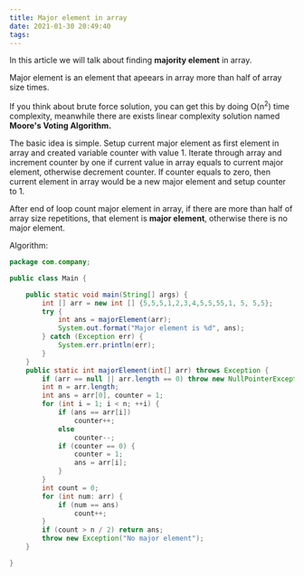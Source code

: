 ```yaml
---
title: Major element in array
date: 2021-01-30 20:49:40
tags:
---
```


In this article we will talk about finding **majority element** in array. 

Major element is an element that apeears in array more than half of array size times.

If you think about brute force solution, you can get this by doing O(n<sup>2</sup>) time complexity, meanwhile there are exists linear complexity solution named **Moore's Voting Algorithm.**

The basic idea is simple. Setup current major element as first element in array and created variable counter with value 1. Iterate through array and increment counter by one if current value in array equals to current major element, otherwise decrement counter. If counter equals to zero, then current element in array would be a new major element and setup counter to 1. 

After end of loop count major element in array, if there are more than half of array size repetitions, that element is **major element**, otherwise there is no major element.

Algorithm:

```java
package com.company;

public class Main {

    public static void main(String[] args) {
        int [] arr = new int [] {5,5,5,1,2,3,4,5,5,55,1, 5, 5,5};
        try {
            int ans = majorElement(arr);
            System.out.format("Major element is %d", ans);
        } catch (Exception err) {
            System.err.println(err);
        }
    }
    public static int majorElement(int[] arr) throws Exception {
        if (arr == null || arr.length == 0) throw new NullPointerException();
        int n = arr.length;
        int ans = arr[0], counter = 1;
        for (int i = 1; i < n; ++i) {
            if (ans == arr[i])
                counter++;
            else
                counter--;
            if (counter == 0) {
                counter = 1;
                ans = arr[i];
            }
        }
        int count = 0;
        for (int num: arr) {
            if (num == ans)
                count++;
        }
        if (count > n / 2) return ans;
        throw new Exception("No major element");
    }

}

```


